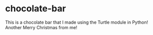 # chocolate-bar
This is a chocolate bar that I made using the Turtle module in Python! Another Merry Christmas from me!
